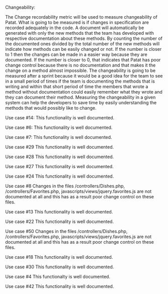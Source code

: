 Changeability:

The Change recordability metric will be used to measure changeability of Patat. What is going to be measured is if changes in specification are recorded adequately in the code. A document will automatically be generated with only the new methods that the team has developed with respective documentation about these methods. By counting the number of the documented ones divided by the total number of the new methods will indicate how methods can be easily changed or not. If the number is closer to 1 then the changes can be made in a easier way because they are documented. If the number is closer to 0, that indicates that Patat has poor change control because there is no documentation and that makes it the change on a method almost impossible. The changeability is going to be measured after a sprint because it would be a good idea for the team to see in a small period of times if the team is documenting the methods that is writing and within that short period of time the members that wrote a method without documentation could easily remember what they wrote and they can document their method. Measuring the changeability in a given system can help the developers to save time by easily understanding the methods that would possibly like to change.


Use case #14:
This functionality is well documented.

Use case #6:
This functionality is well documented.

Use case #7:
This functionality is well documented.

Use case #29
This functionality is well documented.

Use case #28
This functionality is well documented.

Use case #27
This functionality is well documented.

Use case #24
This functionality is well documented.

Use case #8
Changes in the files /controllers/Dishes.php, /controllers/Favorites.php, javascripts/views/jquery.favorites.js
are not documented at all and this has as a result poor change control on these files.

Use case #13
This functionality is well documented.

Use case #22
This functionality is well documented.

Use case #50
Changes in the files /controllers/Dishes.php, /controllers/Favorites.php, javascripts/views/jquery.favorites.js
are not documented at all and this has as a result poor change control on these files.

Use case #18
This functionality is well documented.

Use case #30
This functionality is well documented.

Use case #4
This functionalty is well documented.

Use case #42
This functionality is well documented.
